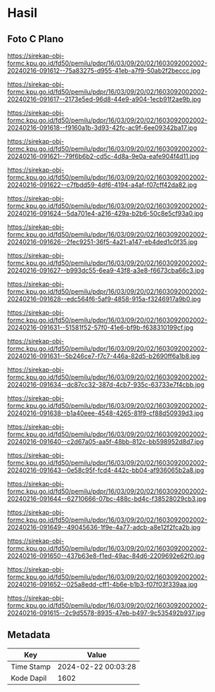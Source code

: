 # Hasil

## Foto C Plano

https://sirekap-obj-formc.kpu.go.id/fd50/pemilu/pdpr/16/03/09/20/02/1603092002002-20240216-091612--75a83275-d955-41eb-a7f9-50ab2f2beccc.jpg

https://sirekap-obj-formc.kpu.go.id/fd50/pemilu/pdpr/16/03/09/20/02/1603092002002-20240216-091617--2173e5ed-96d8-44e9-a904-1ecb91f2ae9b.jpg

https://sirekap-obj-formc.kpu.go.id/fd50/pemilu/pdpr/16/03/09/20/02/1603092002002-20240216-091618--f9160a1b-3d93-42fc-ac9f-6ee09342ba17.jpg

https://sirekap-obj-formc.kpu.go.id/fd50/pemilu/pdpr/16/03/09/20/02/1603092002002-20240216-091621--79f6b6b2-cd5c-4d8a-9e0a-eafe904f4d11.jpg

https://sirekap-obj-formc.kpu.go.id/fd50/pemilu/pdpr/16/03/09/20/02/1603092002002-20240216-091622--c7fbdd59-4df6-4194-a4af-f07cff42da82.jpg

https://sirekap-obj-formc.kpu.go.id/fd50/pemilu/pdpr/16/03/09/20/02/1603092002002-20240216-091624--5da701e4-a216-429a-b2b6-50c8e5cf93a0.jpg

https://sirekap-obj-formc.kpu.go.id/fd50/pemilu/pdpr/16/03/09/20/02/1603092002002-20240216-091626--2fec9251-36f5-4a21-a147-eb4ded1c0f35.jpg

https://sirekap-obj-formc.kpu.go.id/fd50/pemilu/pdpr/16/03/09/20/02/1603092002002-20240216-091627--b993dc55-6ea9-43f8-a3e8-f6673cba66c3.jpg

https://sirekap-obj-formc.kpu.go.id/fd50/pemilu/pdpr/16/03/09/20/02/1603092002002-20240216-091628--edc564f6-5af9-4858-915a-f3246917a9b0.jpg

https://sirekap-obj-formc.kpu.go.id/fd50/pemilu/pdpr/16/03/09/20/02/1603092002002-20240216-091631--51581f52-57f0-41e6-bf9b-f638310199cf.jpg

https://sirekap-obj-formc.kpu.go.id/fd50/pemilu/pdpr/16/03/09/20/02/1603092002002-20240216-091631--5b246ce7-f7c7-446a-82d5-b2690ff6a1b8.jpg

https://sirekap-obj-formc.kpu.go.id/fd50/pemilu/pdpr/16/03/09/20/02/1603092002002-20240216-091634--dc87cc32-387d-4cb7-935c-63733e7f4cbb.jpg

https://sirekap-obj-formc.kpu.go.id/fd50/pemilu/pdpr/16/03/09/20/02/1603092002002-20240216-091638--b1a40eee-4548-4265-81f9-cf88d50939d3.jpg

https://sirekap-obj-formc.kpu.go.id/fd50/pemilu/pdpr/16/03/09/20/02/1603092002002-20240216-091640--c2d67a05-aa5f-48bb-812c-bb598952d8d7.jpg

https://sirekap-obj-formc.kpu.go.id/fd50/pemilu/pdpr/16/03/09/20/02/1603092002002-20240216-091643--0e58c95f-fcd4-442c-bb04-af936065b2a8.jpg

https://sirekap-obj-formc.kpu.go.id/fd50/pemilu/pdpr/16/03/09/20/02/1603092002002-20240216-091644--62710666-07bc-488c-bd4c-f38528029cb3.jpg

https://sirekap-obj-formc.kpu.go.id/fd50/pemilu/pdpr/16/03/09/20/02/1603092002002-20240216-091649--49045636-1f9e-4a77-adcb-a8e12f2fca2b.jpg

https://sirekap-obj-formc.kpu.go.id/fd50/pemilu/pdpr/16/03/09/20/02/1603092002002-20240216-091650--437b63e8-f1ed-49ac-84d6-2209692e62f0.jpg

https://sirekap-obj-formc.kpu.go.id/fd50/pemilu/pdpr/16/03/09/20/02/1603092002002-20240216-091652--025a8edd-cff1-4b6e-b1b3-f07f03f339aa.jpg

https://sirekap-obj-formc.kpu.go.id/fd50/pemilu/pdpr/16/03/09/20/02/1603092002002-20240216-091615--2c9d5578-8935-47eb-b497-9c535492b937.jpg


## Metadata

| Key        | Value               |
| ---------- | ------------------- |
| Time Stamp | 2024-02-22 00:03:28 |
| Kode Dapil | 1602                |



